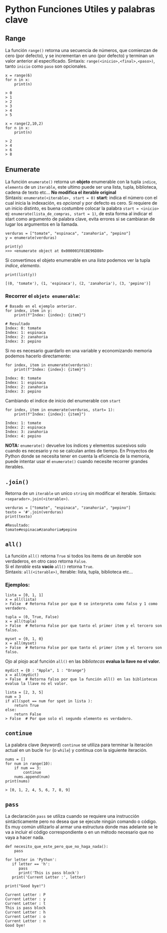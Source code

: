 # Python Funciones Utiles y palabras clave
## Range
La función `range()` retorna una secuencia de números, que comienzan de cero (por defecto), y se incrementan en uno (por defecto) y terminan un valor anterior al especificado. Sintaxis: `range(<inicio>,<final>,<paso>)`, tanto `inicio` como `paso` son opcionales.
```
x = range(6)
for n in x:
    print(n)

> 0
> 1
> 2
> 3
> 4
> 5

x = range(2,10,2)
for n in x:
    print(n)

> 2
> 4
> 6
> 8
```
## Enumerate
La función `enumerate()` retorna un **objeto** enumerable con la tupla `indice`, `elemento` de un `iterable`, este ultimo puede ser una lista, tupla, biblioteca, cadena de texto etc... **No modifica el iterable original**<br>
Sintaxis: `enumerate(<iterable>, start = 0)` **start**: indica el número con el cual inicia la indexación, es *opcional* y por defecto es cero. Si requiere de un inicio distinto, es buena costumbre colocar la palabra `start = <inicio>` ej: `enumerate(lista_de_compras, start = 1)`, de esta forma al indicar el start como argumento de palabra clave, evita errores si se cambiaran de lugar los argumentos en la llamada.
```
verduras = ["tomate", "espinaca", "zanahoria", "pepino"]
y = enumerate(verduras)

print(y)
>>> <enumerate object at 0x000001F01BE96D80>
```
Si convertimos el objeto enumerable en una *lista* podemos ver la tupla *indice*, *elemento*.
```
print(list(y))

[(0, 'tomate'), (1, 'espinaca'), (2, 'zanahoria'), (3, 'pepino')]
```
### Recorrer el `objeto enumerable`:
```
# Basado en el ejemplo anterior.
for index, item in y:
    print(f"Index: {index}: {item}")

# Resultado
Index: 0: tomate
Index: 1: espinaca
Index: 2: zanahoria
Index: 3: pepino
```
Si no es necesario guardarlo en una variable y economizando memoria podemos hacerlo directamente:
```
for index, item in enumerate(verduras):
    print(f"Index: {index}: {item}")

Index: 0: tomate
Index: 1: espinaca
Index: 2: zanahoria
Index: 3: pepino
```
Cambiando el indice de inicio del enumerable con `start`
```
for index, item in enumerate(verduras, start= 1):
    print(f"Index: {index}: {item}")

Index: 1: tomate
Index: 2: espinaca
Index: 3: zanahoria
Index: 4: pepino
```
**NOTA:** `enumerate()` devuelve los índices y elementos sucesivos solo cuando es necesario y no se calculan antes de tiempo. En Proyectos de Python donde se necesita tener en cuenta la eficiencia de la memoria, puede intentar usar el `enumerate()` cuando necesite recorrer grandes iterables.

## `.join()`
Retorna de un `iterable` un unico `string` sin modificar el iterable. Sintaxis: `<separador>.join(<iterable>)`.
```
verduras = ["tomate", "espinaca", "zanahoria", "pepino"]
texto = '#'.join(verduras)
print(texto)

#Resultado:
tomate#espinaca#zanahoria#pepino
```
## `all()`
La función `all()` retorna `True` si todos los items de un *iterable* son verdaderos, en otro caso retorna `False`.<br>
Si el *iterable* esta **vacío** `all()` retorna `True`.<br>
Sintaxis: `all(<iterable>)`, iterable: lista, tupla, biblioteca etc...<br>
### Ejemplos:
```
lista = [0, 1, 1]
x = all(lista)
> False  # Retorna False por que 0 se interpreta como falso y 1 como verdadero.
```
```
tupla = (0, True, False)
x = all(tupla)
> False  # Retorna False por que tanto el primer item y el tercero son falso.
```
```
myset = {0, 1, 0}
x = all(myset)
> False  # Retorna False por que tanto el primer item y el tercero son falso.
```
Ojo al piojo aca! función `all()` en las *bibliotecas* **evalua la llave no el valor.**
```
mydict = {0 : "Apple", 1 : "Orange"}
x = all(mydict)
> False  # Retorna falso por que la función all() en las bibliotecas evalua la llave no el valor.
```
```
lista = [2, 3, 5]
num = 3
if all(spot == num for spot in lista ):
    return True
else:
    return False
> False  # Por que solo el segundo elemento es verdadero.
```
## `continue`
La palabra clave (keyword) `continue` se utiliza para terminar la iteración actual en un bucle `for` (o `while`) y continua con la siguiente iteración.
```
nums = []
for num in range(10):
    if num == 3:
        continue
    nums.append(num)
print(nums)

> [0, 1, 2, 4, 5, 6, 7, 8, 9]
```
## `pass`
La declaración `pass` se utiliza cuando se requiere una instrucción sintácticamente pero no desea que se ejecute ningún comando o código.<br> Es muy común utilizarlo al armar una estructura donde mas adelante se le va a incluir el código correspondiente o en un método necesario que no vaya a hacer nada.
```
def necesito_que_este_pero_que_no_haga_nada():
    pass
```
```
for letter in 'Python': 
   if letter == 'h':
      pass
      print('This is pass block')
   print('Current Letter :', letter)

print("Good bye!")

Current Letter : P
Current Letter : y
Current Letter : t
This is pass block
Current Letter : h
Current Letter : o
Current Letter : n
Good bye!
```

